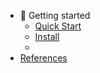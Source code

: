 <!-- docs/_sidebar.md -->

* 👷 Getting started 
  * [Quick Start](quickstart.md "Quick Start")
  * [Install](installation.md "How to Install")
  * 
* [References](references.md "References")